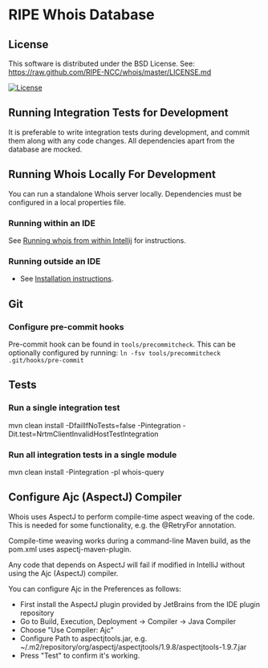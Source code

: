 # RIPE Whois Database

License
-------
This software is distributed under the BSD License.
See: https://raw.github.com/RIPE-NCC/whois/master/LICENSE.md

[![License](https://img.shields.io/badge/License-BSD%203--Clause-blue.svg)](https://opensource.org/licenses/BSD-3-Clause)

Running Integration Tests for Development
-----------------------------------------

It is preferable to write integration tests during development, and commit them along with any code changes. All dependencies apart from the database are mocked. 

Running Whois Locally For Development
-------------------------------------

You can run a standalone Whois server locally. Dependencies must be configured in a local properties file.

### Running within an IDE

See [Running whois from within Intellij](https://github.com/RIPE-NCC/whois/wiki/Development#running-whois-from-within-intellij) for instructions.

### Running outside an IDE
- See [Installation instructions](https://github.com/RIPE-NCC/whois/wiki/Installation-instructions).

Git
---

### Configure pre-commit hooks

Pre-commit hook can be found in `tools/precommitcheck`. This can be optionally configured by running: `ln -fsv tools/precommitcheck .git/hooks/pre-commit` 

Tests
-----

### Run a single integration test

mvn clean install -DfailIfNoTests=false -Pintegration -Dit.test=NrtmClientInvalidHostTestIntegration

### Run all integration tests in a single module

mvn clean install -Pintegration -pl whois-query


## Configure Ajc (AspectJ) Compiler

Whois uses AspectJ to perform compile-time aspect weaving of the code. This is needed for some functionality, e.g. the @RetryFor annotation.

Compile-time weaving works during a command-line Maven build, as the pom.xml uses aspectj-maven-plugin.

Any code that depends on AspectJ will fail if modified in IntelliJ without using the Ajc (AspectJ) compiler.

You can configure Ajc in the Preferences as follows:

* First install the AspectJ plugin provided by JetBrains from the IDE plugin repository
* Go to Build, Execution, Deployment -> Compiler -> Java Compiler
* Choose "Use Compiler: Ajc"
* Configure Path to aspectjtools.jar, e.g. ~/.m2/repository/org/aspectj/aspectjtools/1.9.8/aspectjtools-1.9.7.jar
* Press "Test" to confirm it's working.

